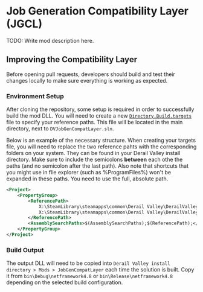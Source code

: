 # Job Generation Compatibility Layer (JGCL)

TODO: Write mod description here.

## Improving the Compatibility Layer

Before opening pull requests, developers should build and test their changes locally to make sure everything is working as expected.

### Environment Setup

After cloning the repository, some setup is required in order to successfully build the mod DLL. You will need to create a new [`Directory.Build.targets`](https://learn.microsoft.com/en-us/visualstudio/msbuild/customize-your-build?view=vs-2022) file to specify your reference paths. This file will be located in the main directory, next to `DVJobGenCompatLayer.sln`.

Below is an example of the necessary structure. When creating your targets file, you will need to replace the two reference pahts with the corresponding folders on your system. They can be found in your Derail Valley install directory. Make sure to include the semicolons **between** each othe the paths (and no semicolon after the last path). Also note that shortcuts that you might use in flie explorer (such as %ProgramFiles%) won't be expanded in these paths. You need to use the full, absolute path.

```xml
<Project>
    <PropertyGroup>
        <ReferencePath>
            X:\SteamLibrary\steamapps\common\Derail Valley\DerailValley_Data\Managed\;
            X:\SteamLibrary\steamapps\common\Derail Valley\DerailValley_Data\Managed\UnityModManager\
        </ReferencePath>
        <AssemblySearchPaths>$(AssemblySearchPaths);$(ReferencePath);</AssemblySearchPaths>
    </PropertyGroup>
</Project>
```

### Build Output

The output DLL will need to be copied into `Derail Valley install directory > Mods > JobGenCompatLayer` each time the solution is built. Copy it from `bin\Debug\netframework4.8` or `bin\Release\netframework4.8` depending on the selected build configuration.
